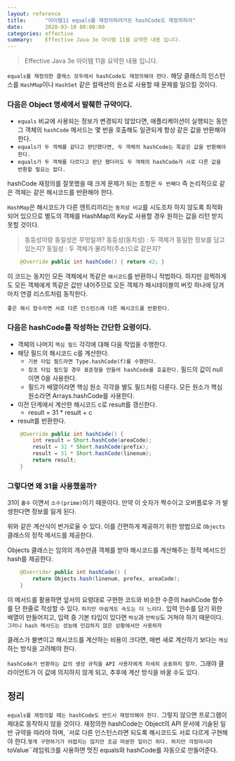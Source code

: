 ```yaml
---
layout: reference
title:      "아이템11 equals를 재정의하려거든 hashCode도 재정의하라"
date:       2020-03-10 00:00:00
categories: effective
summary:    Effective Java 3e 아이템 11을 요약한 내용 입니다.
---
```


> Effective Java 3e 아이템 11을 요약한 내용 입니다.

`equals를 재정의한 클래스 모두에서 hashCode도 재정의해야 한다.` 해당 클래스의 인스턴스를 `HashMap`이나 `HashSet` 같은 컬렉션의 원소로 사용할 때 문제를 일으킬 것이다. 

### 다음은 Object 명세에서 발췌한 규약이다.

- `equals` 비교에 사용되는 정보가 변경되지 않았다면, 애플리케이션이 실행되는 동안 그 객체의 `hashCode` 메서드는 몇 번을 호출해도 일관되게 항상 같은 값을 반환해야 한다.
- `equals가 두 객체를 같다고 판단했다면, 두 객체의 hashCode는 똑같은 값을 반환해야 한다.`
- `equals가 두 객체를 다르다고 판단 했더라도 두 객체의 hashCode가 서로 다른 값을 반환할 필요는 없다.`

hashCode 재정의를 잘못했을 때 크게 문제가 되는 조항은 `두 번째다` 즉 논리적으로 같은 객체는 같은 해시코드를 반환해야 한다. 

`HashMap`은 해시코드가 다른 엔트리끼리는 `동치성 비교`를 시도조차 하지 않도록 최적화되어 있으므로 별도의 객체를 HashMap의 Key로 사용할 경우 원하는 값을 리턴 받지 못할 것이다. 

> 동등성이랑 동일성은 무엇일까?
동등성(동치성) : 두 객체가 동일한 정보를 담고 있는지?
동일성 : 두 객체가 물리적(주소)으로 같은지?
```java
    @Override public int hashCode() { return 42; }
```
이 코드는 동치인 모든 객체에서 똑같은 `해시코드`를 반환하니 적법하다. 하지만 끔찍하게도 모든 객체에게 똑같은 값만 내어주므로 모든 객체가 해시테이블의 버킷 하나에 담겨 마치 연결 리스트처럼 동작한다. 

`좋은 해시 함수라면 서로 다른 인스턴스에 다른 해시코드를 반환한다.` 

### 다음은 hashCode를 작성하는 간단한 요령이다.

- 객체의 나머지 `핵심 필드` 각각에 대해 다음 작업을 수행한다.
- 해당 필드의 해시코드 c를 계산한다.
    - `기본 타입 필드라면 Type.hashCode(f)를 수행한다.`
    - `참조 타입 필드일 경우 표준형을 만들어 hashCode를 호출한다.` 필드의 값이 null이면 0을 사용한다.
    - 필드가 배열이라면 핵심 원소 각각을 별도 필드처럼 다룬다. 모든 원소가 핵심 원소라면 Arrays.hashCode를 사용한다.
- 이전 단계에서 계산한 해시코드 c로 result를 갱신한다.
    - result = 31 * result + c
- result를 반환한다.
```java
    @Override public int hashCode() {
    	int result = Short.hashCode(areaCode);
    	result = 31 * Short.hashCode(prefix);
    	result = 31 * Short.hashCode(linenum);
    	return result;
    }
```

### 그렇다면 왜 31을 사용했을까?

31이 `홀수` 이면서 `소수(prime)`이기 때문이다. 만약 이 숫자가 짝수이고 오버플로우 가 발생한다면 정보를 잃게 된다. 

위와 같은 계산식이 번거로울 수 있다. 이를 간편하게 제공하기 위한 방법으로 `Objects` 클래스의 정적 메서드를 제공한다. 

Objects 클래스는 임의의 개수만큼 객체를 받아 해시코드를 계산해주는 정적 메서드인 hash를 제공한다. 
```java
    @Overrider public int hashCode() {
    	return Objects.hash(linenum, prefex, areaCode);
    }
```
이 메서드를 활용하면 앞서의 요령대로 구현한 코드와 비슷한 수준의 hashCode 함수를 단 한줄로 작성할 수 있다. `하지만 아쉽게도 속도는 더 느리다.` 입력 인수를 담기 위한 배열이 만들어지고, 입력 중 기본 타입이 있다면 `박싱`과 `언박싱`도 거쳐야 하기 때문이다. `그러니 hash 메서드는 성능에 민감하지 않은 상황에서만 사용하자`

클래스가 불변이고 해시코드를 계산하는 비용이 크다면, 매번 새로 계산하기 보다는 `캐싱`하는 방식을 고려해야 한다. 

`hashCode가 반환하는 값의 생성 규칙을 API 사용자에게 자세히 공표하지 말자.` 그래야 클라이언트가 이 값에 의지하지 않게 되고, 추후에 계산 방식을 바꿀 수도 있다. 

## 정리

`equals를 재정의할 때는 hashCode도 반드시 재정의해야 한다.` 그렇지 않으면 프로그램이 제대로 동작하지 않을 것이다. 재정의한 hashCode는 Object의 API 문서에 기술된 일반 규약을 따라야 하며, `서로 다른 인스턴스라면 되도록 해시코드도 서로 다르게 구현해야 한다.``렇게 구현하기가 어렵지는 않지만 조금 따분한 일이긴 하다. 하지만 걱정마시라 ``toValue``레임워크를 사용하면 멋진 equals와 hashCode를 자동으로 만들어준다.